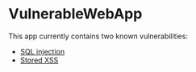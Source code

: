 # VulnerableWebApp

This app currently contains two known vulnerabilities:

- [SQL injection](https://github.com/lboynton/VulnerableWebApp/blob/6671242ec890e9a4ba027d98413c03ddd50c41f8/Controllers/Api/Posts.cs)
- [Stored XSS](https://github.com/lboynton/VulnerableWebApp/blame/35336373287e4414865bb474899c35fbbcdedc0f/Views/Posts/Index.cshtml#L27)
